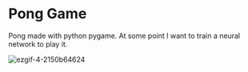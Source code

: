 # Pong Game
Pong made with python pygame. At some point I want to train a neural network to play it.

![ezgif-4-2150b64624](https://github.com/michael-lesirge/neural-network/assets/100492377/55d8f5a6-caff-49b8-890f-b61c84cfda87)

